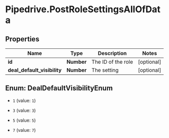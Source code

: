 # Pipedrive.PostRoleSettingsAllOfData

## Properties

Name | Type | Description | Notes
------------ | ------------- | ------------- | -------------
**id** | **Number** | The ID of the role | [optional] 
**deal_default_visibility** | **Number** | The setting | [optional] 



## Enum: DealDefaultVisibilityEnum


* `1` (value: `1`)

* `3` (value: `3`)

* `5` (value: `5`)

* `7` (value: `7`)





